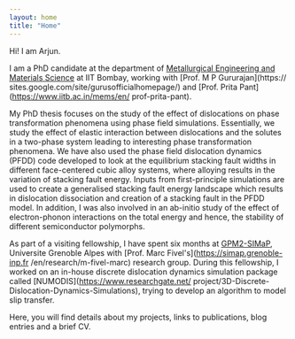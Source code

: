 ```yaml
---
layout: home
title: "Home"
---
```


Hi! I am Arjun. 

I am a PhD candidate at the department of
 [Metallurgical Engineering and Materials Science](https://www.iitb.ac.in/mems/) 
at IIT Bombay, working with [Prof. M P Gururajan](https://
sites.google.com/site/gurusofficialhomepage/) 
and [Prof. Prita Pant](https://www.iitb.ac.in/mems/en/
prof-prita-pant). 

My PhD thesis focuses on the study of the effect of dislocations 
on phase transformation phenomena using phase field simulations. 
Essentially, we study the effect of elastic interaction 
between dislocations and the solutes in a two-phase system leading 
to interesting phase transformation phenomena. We have also used 
the phase field dislocation dynamics (PFDD) code developed to look at 
the equilibrium stacking fault widths in different face-centered 
cubic alloy systems, where alloying results in the variation of 
stacking fault energy. Inputs from first-principle simulations 
are used to create a generalised stacking fault energy landscape 
which results in dislocation dissociation and creation of a 
stacking fault in the PFDD model. In addition, I was also 
involved in an ab-initio study of the effect of electron-phonon 
interactions on the total energy and hence, the stability of different 
semiconductor polymorphs.

As part of a visiting fellowship, I have spent six months 
at [GPM2-SIMaP](https://simap.grenoble-inp.fr/en/research/simap-directory-gpm2-group), 
Universite Grenoble Alpes with [Prof. Marc Fivel's](https://simap.grenoble-inp.fr
/en/research/m-fivel-marc) research group. During this 
fellowship, I worked on an in-house discrete dislocation 
dynamics simulation package called [NUMODIS](https://www.researchgate.net/
project/3D-Discrete-Dislocation-Dynamics-Simulations), 
trying to develop an algorithm to model slip transfer.

Here, you will find details about my projects, 
links to publications, blog entries and a brief CV.
